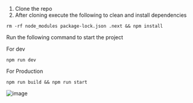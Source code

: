 1. Clone the repo
2. After cloning execute the following to clean and install dependencies
```
rm -rf node_modules package-lock.json .next && npm install
``` 
Run the following command to start the project

For dev
```
npm run dev
```
For Production
```
npm run build && npm run start
```

![image](https://github.com/user-attachments/assets/639f3286-4ed7-4724-8fa3-88aa56856359)
